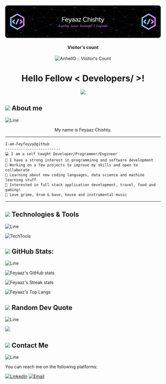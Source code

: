 ![Header][header]

<h4 align="center">Visitor's count</h4>
<p align="center"><img src="https://profile-counter.glitch.me/{Feyfeyyy}/count.svg" alt="AnhellO :: Visitor's Count" /></p>

<h1 align="center"> Hello Fellow < Developers/ >! </h1>

<p align="center">
<img src="https://readme-typing-svg.herokuapp.com?size=26&duration=2500&lines=Welcome+to+my+GitHub+Page!;Please+have+a+read+a+look!" > 
</p>

## <img src="https://raw.githubusercontent.com/MartinHeinz/MartinHeinz/master/wave.gif" width="25px"> About me

![Line][line]

<p align="center"> My name is Feyaaz Chishty. </p>


<hr>

```
I-am-Feyfeyyy@github
-------------------------
💻 I am a self taught Developer/Programmer/Engineer
📝 I have a strong interest in programminng and software development
🔭 Working on a few projects to improve my skills and open to collaborate
🌱 Learning about new coding languages, data science and machine learning stuff
🚩 Interested in full stack application development, travel, food and gaming!
🎵 Love grime, drum & base, house and instrumental music
```
<hr>

## <img src="https://media2.giphy.com/media/QssGEmpkyEOhBCb7e1/giphy.gif?cid=ecf05e47a0n3gi1bfqntqmob8g9aid1oyj2wr3ds3mg700bl&rid=giphy.gif" width="25px">  Technologies & Tools

![Line][line]

![TechTools][techtools]


##  <img src="https://github.com/7oSkaaa/7oSkaaa/blob/main/Images/Statistics.gif?raw=true" width = "25px"> GitHub Stats:

![Line][line]

![Feyaaz's GitHub stats](https://github-readme-stats.vercel.app/api?username=Feyfeyyy&show_icons=true&theme=transparent)

![Feyaaz's Streak stats](https://github-readme-streak-stats.herokuapp.com/?user=Feyfeyyy&theme=transparent)

![Feyaaz's Top Langs](https://github-readme-stats.vercel.app/api/top-langs/?username=Feyfeyyy&layout=compact&theme=transparent)

## <img src="https://media2.giphy.com/media/j6YjJzHOoSloD2VcVq/giphy.gif" width="30px"> Random Dev Quote

![Line][line]

![](https://quotes-github-readme.vercel.app/api?type=horizontal&theme=merko)

## <img src='https://raw.githubusercontent.com/ShahriarShafin/ShahriarShafin/main/Assets/handshake.gif' width="45px">  Contact Me

![Line][line]

You can reach me on the following platforms:

[![LinkedIn][linkedin-shield]][linkedin-url]
[![Email][email]][mailto:]

<!-- MARKDOWN LINKS & IMAGES -->
<!-- https://www.markdownguide.org/basic-syntax/#reference-style-links -->
[header]: assets/feyaazc_header.png
[linkedin-shield]: https://img.shields.io/badge/LinkedIn-0077B5?style=for-the-badge&logo=linkedin&logoColor=white
[linkedin-url]: https://www.linkedin.com/in/feyaaz-chishty/
[line]: https://user-images.githubusercontent.com/73097560/115834477-dbab4500-a447-11eb-908a-139a6edaec5c.gif
[email]: https://img.shields.io/badge/Email-D14836?style=for-the-badge&logo=gmail&logoColor=white
[mailto:]: mailto:feyaazc94@gmail.com
[techtools]: https://skillicons.dev/icons?i=java,nodejs,flask,fastapi,express,django,python,javascript,react,tailwind,materialui,mongodb,mysql,postgresql,redis,dynamodb,git,github,docker,figma,idea,vscode,pycharm,postman,grafana,aws,gcp,githubactions,gitlab,html,css,bootstrap

<!---
Feyfeyyy/Feyfeyyy is a ✨ special ✨ repository because its `README.md` (this file) appears on your GitHub profile.
You can click the Preview link to take a look at your changes.
--->
